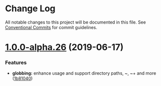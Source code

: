 # Change Log

All notable changes to this project will be documented in this file.
See [Conventional Commits](https://conventionalcommits.org) for commit guidelines.

# [1.0.0-alpha.26](https://github.com/axe312ger/sqip/compare/sqip-plugin-primitive@1.0.0-alpha.25...sqip-plugin-primitive@1.0.0-alpha.26) (2019-06-17)


### Features

* **globbing:** enhance usage and support directory paths, ~, ~+ and more ([1b81040](https://github.com/axe312ger/sqip/commit/1b81040))
